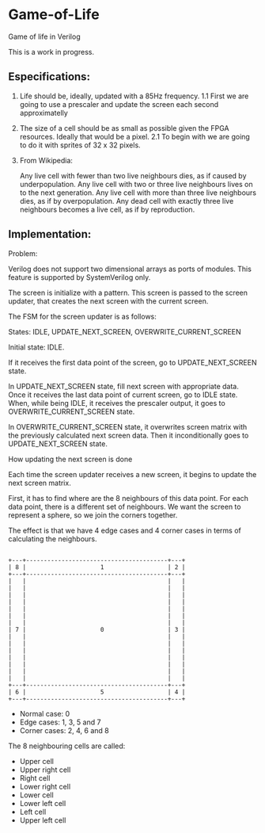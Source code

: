 # Game-of-Life
Game of life in Verilog

This is a work in progress.

## Especifications:

1. Life should be, ideally, updated with a 85Hz frequency. 
1.1 First we are going to use a prescaler and update the screen each second approximatelly
2. The size of a cell should be as small as possible given the FPGA resources. Ideally that would be a pixel.
2.1 To begin with we are going to do it with sprites of 32 x 32 pixels.
3. From Wikipedia:

    Any live cell with fewer than two live neighbours dies, as if caused by underpopulation.
    Any live cell with two or three live neighbours lives on to the next generation.
    Any live cell with more than three live neighbours dies, as if by overpopulation.
    Any dead cell with exactly three live neighbours becomes a live cell, as if by reproduction.

## Implementation:

Problem:

Verilog does not support two dimensional arrays as ports of modules. This feature is supported by SystemVerilog only.

The screen is initialize with a pattern. This screen is passed to the screen updater, that creates the next screen with the current screen.

The FSM for the screen updater is as follows:

States: IDLE, UPDATE_NEXT_SCREEN, OVERWRITE_CURRENT_SCREEN

Initial state: IDLE.

If it receives the first data point of the screen, go to UPDATE_NEXT_SCREEN state.

In UPDATE_NEXT_SCREEN state, fill next screen with appropriate data.
Once it receives the last data point of current screen, go to IDLE state.
When, while being IDLE, it receives the prescaler output, it goes to OVERWRITE_CURRENT_SCREEN state.

In OVERWRITE_CURRENT_SCREEN state, it overwrites screen matrix with the previously calculated next screen data.
Then it inconditionally goes to UPDATE_NEXT_SCREEN state.

How updating the next screen is done

Each time the screen updater receives a new screen, it begins to update the next screen matrix.

First, it has to find where are the 8 neighbours of this data point. 
For each data point, there is a different set of neighbours.
We want the screen to represent a sphere, so we join the corners together.

The effect is that we have 4 edge cases and 4 corner cases in terms of calculating the neighbours.
```

+---+----------------------------------------+---+
| 8 |                     1                  | 2 |
+---+----------------------------------------+---+
|   |                                        |   |
|   |                                        |   |
|   |                                        |   |
|   |                                        |   |
|   |                                        |   |
|   |                                        |   |
|   |                                        |   |
| 7 |                     0                  | 3 |
|   |                                        |   |
|   |                                        |   |
|   |                                        |   |
|   |                                        |   |
|   |                                        |   |
|   |                                        |   |
|   |                                        |   |
+---+----------------------------------------+---+
| 6 |                     5                  | 4 |
+---+----------------------------------------+---+

```

- Normal case: 0
- Edge cases: 1, 3, 5 and 7
- Corner cases: 2, 4, 6 and 8

The 8 neighbouring cells are called:

- Upper cell
- Upper right cell
- Right cell
- Lower right cell
- Lower cell
- Lower left cell
- Left cell
- Upper left cell